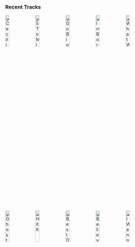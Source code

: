 ### Recent Tracks
[<img src='https://lastfm.freetls.fastly.net/i/u/300x300/ccc3351a95146224154c24414775bc5c.png' width='16%' height='16%' alt='Cecilia And The Satellite'>](https://www.last.fm/music/andrew%2bmcmahon%2bin%2bthe%2bwilderness/_/cecilia%2band%2bthe%2bsatellite)&nbsp;&nbsp;&nbsp;&nbsp;[<img src='https://lastfm.freetls.fastly.net/i/u/300x300/9ac198d1b27fa4bca973fce5a919dd34.png' width='16%' height='16%' alt='5 To Midnight'>](https://www.last.fm/music/amzy/_/5%2bto%2bmidnight)&nbsp;&nbsp;&nbsp;&nbsp;[<img src='https://lastfm.freetls.fastly.net/i/u/300x300/bc2dca805edfac5da918210d4fe93718.png' width='16%' height='16%' alt='Go Big Or Go Home'>](https://www.last.fm/music/american%2bauthors/_/go%2bbig%2bor%2bgo%2bhome)&nbsp;&nbsp;&nbsp;&nbsp;[<img src='https://lastfm.freetls.fastly.net/i/u/300x300/bc2dca805edfac5da918210d4fe93718.png' width='16%' height='16%' alt='Im Born To Run'>](https://www.last.fm/music/american%2bauthors/_/i%2527m%2bborn%2bto%2brun)&nbsp;&nbsp;&nbsp;&nbsp;[<img src='https://lastfm.freetls.fastly.net/i/u/300x300/bc2dca805edfac5da918210d4fe93718.png' width='16%' height='16%' alt='What We Live For'>](https://www.last.fm/music/american%2bauthors/_/what%2bwe%2blive%2bfor)&nbsp;&nbsp;&nbsp;&nbsp;<br>[<img src='https://lastfm.freetls.fastly.net/i/u/300x300/01bccad9d7be4980c9fdbcec3be695c9.png' width='16%' height='16%' alt='Ghost'>](https://www.last.fm/music/american%2bauthors/_/ghost)&nbsp;&nbsp;&nbsp;&nbsp;[<img src='https://lastfm.freetls.fastly.net/i/u/300x300/01bccad9d7be4980c9fdbcec3be695c9.png' width='16%' height='16%' alt='Hit It'>](https://www.last.fm/music/american%2bauthors/_/hit%2bit)&nbsp;&nbsp;&nbsp;&nbsp;[<img src='https://lastfm.freetls.fastly.net/i/u/300x300/b92cc73a0bff4ca8cc264beb4a022f52.png' width='16%' height='16%' alt='Best Day of My Life'>](https://www.last.fm/music/american%2bauthors/_/best%2bday%2bof%2bmy%2blife)&nbsp;&nbsp;&nbsp;&nbsp;[<img src='https://lastfm.freetls.fastly.net/i/u/300x300/b92cc73a0bff4ca8cc264beb4a022f52.png' width='16%' height='16%' alt='Believer'>](https://www.last.fm/music/american%2bauthors/_/believer)&nbsp;&nbsp;&nbsp;&nbsp;[<img src='https://lastfm.freetls.fastly.net/i/u/300x300/5c8bf9bf8457852a2034b5699574a1f9.png' width='16%' height='16%' alt='I Wanna Go Out'>](https://www.last.fm/music/american%2bauthors/_/i%2bwanna%2bgo%2bout)&nbsp;&nbsp;&nbsp;&nbsp;<br>